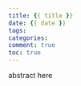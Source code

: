 ```yaml
---
title: {{ title }}
date: {{ date }}
tags:
categories:
comment: true
toc: true
---
```


abstract here <!--more-->

